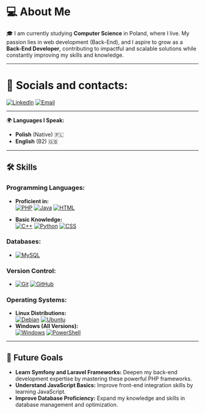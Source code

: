 # 💻 About Me

🎓 I am currently studying **Computer Science** in Poland, where I live. My passion lies in web development (Back-End), and I aspire to grow as a **Back-End Developer**, contributing to impactful and scalable solutions while constantly improving my skills and knowledge.

---

# 💬 Socials and contacts:
 [![LinkedIn](https://img.shields.io/badge/-LinkedIn-0077B5?style=for-the-badge&logo=linkedin&logoColor=white)](https://www.linkedin.com/in/jakub-dziedzic-226209332/) [![Email](https://img.shields.io/badge/-Email-D14836?style=for-the-badge&logo=gmail&logoColor=white)](mailto:jakubdziedzic9@gmail.com)

---

🌍 **Languages I Speak:**
- **Polish** (Native) 🇵🇱  
- **English** (B2) 🇬🇧 

---

## 🛠️ Skills

### Programming Languages:
- **Proficient in:**  
  [![PHP](https://img.shields.io/badge/-PHP-777BB4?style=for-the-badge&logo=php&logoColor=white)](https://www.php.net) 
  [![Java](https://img.shields.io/badge/-Java-007396?style=for-the-badge&logo=java&logoColor=white)](https://www.oracle.com/java/) 
  [![HTML](https://img.shields.io/badge/-HTML5-E34F26?style=for-the-badge&logo=html5&logoColor=white)](https://developer.mozilla.org/en-US/docs/Web/HTML)

- **Basic Knowledge:**  
  [![C++](https://img.shields.io/badge/-C++-00599C?style=for-the-badge&logo=cplusplus&logoColor=white)](https://isocpp.org/) 
  [![Python](https://img.shields.io/badge/-Python-3776AB?style=for-the-badge&logo=python&logoColor=white)](https://www.python.org) 
  [![CSS](https://img.shields.io/badge/-CSS3-1572B6?style=for-the-badge&logo=css3&logoColor=white)](https://developer.mozilla.org/en-US/docs/Web/CSS)

### Databases:
- [![MySQL](https://img.shields.io/badge/-MySQL-4479A1?style=for-the-badge&logo=mysql&logoColor=white)](https://www.mysql.com)

### Version Control:
- [![Git](https://img.shields.io/badge/-Git-F05032?style=for-the-badge&logo=git&logoColor=white)](https://git-scm.com) 
  [![GitHub](https://img.shields.io/badge/-GitHub-181717?style=for-the-badge&logo=github&logoColor=white)]([https://github.com](https://github.com/JakubDziedzic9))

### Operating Systems:
- **Linux Distributions:**  
  [![Debian](https://img.shields.io/badge/-Debian-A81D33?style=for-the-badge&logo=debian&logoColor=white)](https://www.debian.org) 
  [![Ubuntu](https://img.shields.io/badge/-Ubuntu-E95420?style=for-the-badge&logo=ubuntu&logoColor=white)](https://ubuntu.com)  
- **Windows (All Versions):**  
  [![Windows](https://img.shields.io/badge/-Windows-0078D6?style=for-the-badge&logo=windows&logoColor=white)](https://www.microsoft.com/en-us/windows) [![PowerShell](https://img.shields.io/badge/-PowerShell-5391FE?style=for-the-badge&logo=powershell&logoColor=white)](https://docs.microsoft.com/en-us/powershell/)

---

## 🎯 Future Goals
- **Learn Symfony and Laravel Frameworks:** Deepen my back-end development expertise by mastering these powerful PHP frameworks.  
- **Understand JavaScript Basics:** Improve front-end integration skills by learning JavaScript.  
- **Improve Database Proficiency:** Expand my knowledge and skills in database management and optimization.  

